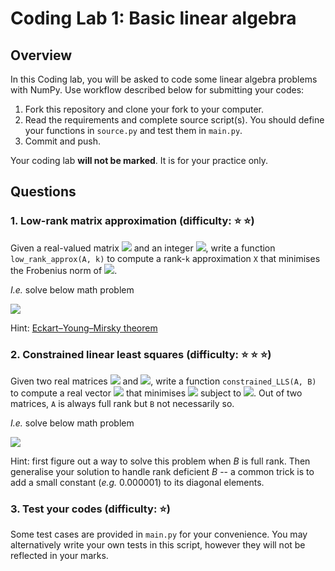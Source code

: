 # Coding Lab 1: Basic linear algebra

## Overview

In this Coding lab, you will be asked to code some linear algebra problems with NumPy. Use workflow described below for submitting your codes:
1. Fork this repository and clone your fork to your computer. 
2. Read the requirements and complete source script(s). You should define your functions in `source.py` and test them in `main.py`.
3. Commit and push.

Your coding lab **will not be marked**. It is for your practice only.

## Questions

### 1. Low-rank matrix approximation (difficulty: :star: :star:)

Given a real-valued matrix <img src="https://render.githubusercontent.com/render/math?math=A\in \Reals^{m\times n}"> and an integer <img src="https://render.githubusercontent.com/render/math?math=k\in[1, min(m,n)]">, write a function `low_rank_approx(A, k)` to compute a rank-`k` approximation `X` that minimises the Frobenius norm of <img src="https://render.githubusercontent.com/render/math?math=\|A-X\|_F">.

*I.e.* solve below math problem

<img src="https://render.githubusercontent.com/render/math?math=\arg_X\min\|A-X\|_F,s.t.  rank(X) \le k">

Hint: [Eckart–Young–Mirsky theorem](https://en.wikipedia.org/wiki/Low-rank_approximation#Proof_of_Eckart%E2%80%93Young%E2%80%93Mirsky_theorem_(for_Frobenius_norm))

### 2. Constrained linear least squares (difficulty: :star: :star: :star:)
Given two real matrices <img src="https://render.githubusercontent.com/render/math?math=A\in \Reals^{n\times n}"> and <img src="https://render.githubusercontent.com/render/math?math=B\in \Reals^{n\times n}">, write a function `constrained_LLS(A, B)` to compute a real vector <img src="https://render.githubusercontent.com/render/math?math=`x\in\Reals^n"> that minimises <img src="https://render.githubusercontent.com/render/math?math=\|Ax\|_2"> subject to <img src="https://render.githubusercontent.com/render/math?math=\|Bx\|_2=1">. Out of two matrices, `A` is always full rank but `B` not necessarily so.

*I.e.* solve below math problem

<img src="https://render.githubusercontent.com/render/math?math=\arg_x\min\|Ax\|_2,s.t.\|Bx\|_2=1">

Hint: first figure out a way to solve this problem when $`B`$ is full rank. Then generalise your solution to handle rank deficient $`B`$ -- a common trick is to add a small constant (*e.g.* 0.000001) to its diagonal elements.

### 3. Test your codes (difficulty: :star:)

Some test cases are provided in `main.py` for your convenience. You may alternatively write your own tests in this script, however they will not be reflected in your marks.
